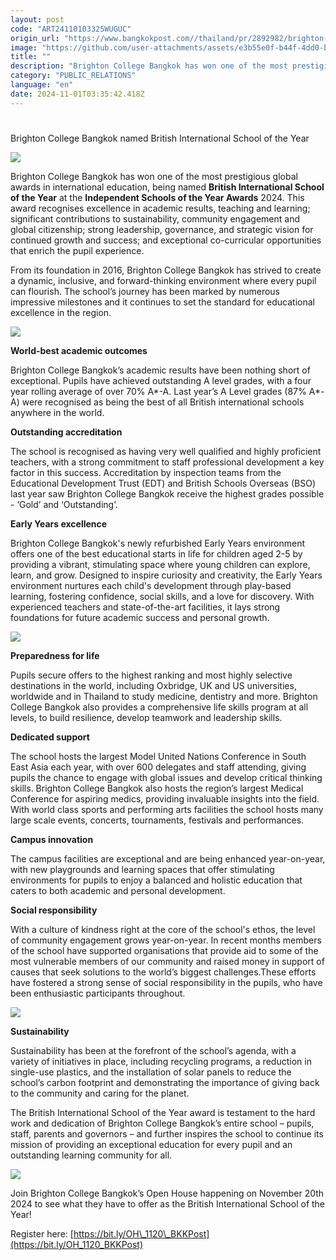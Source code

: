 ```yaml
---
layout: post
code: "ART24110103325WUGUC"
origin_url: "https://www.bangkokpost.com//thailand/pr/2892982/brighton-college-bangkok-named-british-international-school-of-the-year"
image: "https://github.com/user-attachments/assets/e3b55e0f-b44f-4dd0-bd46-dce108ba21cc"
title: ""
description: "Brighton College Bangkok has won one of the most prestigious global awards in international education, being named  British International School   of the Year  at the  Independent Schools of the Year Awards  2024. This award recognises excellence in academic results, teaching and learning; significant contributions to sustainability, community engagement and global citizenship; strong leadership, governance, and strategic vision for continued growth and success; and exceptional co-curricular opportunities that enrich the pupil experience."
category: "PUBLIC_RELATIONS"
language: "en"
date: 2024-11-01T03:35:42.418Z
---
```


# 

Brighton College Bangkok named British International School of the Year

![](https://github.com/user-attachments/assets/e0652791-1bf3-4958-9aa2-0592c4d84cb5)

Brighton College Bangkok has won one of the most prestigious global awards in international education, being named **British International School** **of the Year** at the **Independent Schools of the Year Awards** 2024\. This award recognises excellence in academic results, teaching and learning; significant contributions to sustainability, community engagement and global citizenship; strong leadership, governance, and strategic vision for continued growth and success; and exceptional co-curricular opportunities that enrich the pupil experience.

From its foundation in 2016, Brighton College Bangkok has strived to create a dynamic, inclusive, and forward-thinking environment where every pupil can flourish. The school’s journey has been marked by numerous impressive milestones and it continues to set the standard for educational excellence in the region. 

![](https://github.com/user-attachments/assets/611d974e-c43f-428b-8dcc-e3cda68d5407)

**World-best academic outcomes**

Brighton College Bangkok’s academic results have been nothing short of exceptional. Pupils have achieved outstanding A level grades, with a four year rolling average of over 70% A\*-A. Last year’s A Level grades (87% A\*-A) were recognised as being the best of all British international schools anywhere in the world.

**Outstanding accreditation**

The school is recognised as having very well qualified and highly proficient teachers, with a strong commitment to staff professional development a key factor in this success. Accreditation by inspection teams from the Educational Development Trust (EDT) and British Schools Overseas (BSO) last year saw Brighton College Bangkok receive the highest grades possible - ‘Gold’ and ‘Outstanding’. 

**Early Years excellence**

Brighton College Bangkok's newly refurbished Early Years environment offers one of the best educational starts in life for children aged 2-5 by providing a vibrant, stimulating space where young children can explore, learn, and grow. Designed to inspire curiosity and creativity, the Early Years environment nurtures each child's development through play-based learning, fostering confidence, social skills, and a love for discovery. With experienced teachers and state-of-the-art facilities, it lays strong foundations for future academic success and personal growth.

![](https://static.bangkokpost.com/media/content/20241030/5326677.jpg)

**Preparedness for life** 

Pupils secure offers to the highest ranking and most highly selective destinations in the world, including Oxbridge, UK and US universities, worldwide and in Thailand to study medicine, dentistry and more. Brighton College Bangkok also provides a comprehensive life skills program at all levels, to build resilience, develop teamwork and leadership skills. 

**Dedicated support**

The school hosts the largest Model United Nations Conference in South East Asia each year, with over 600 delegates and staff attending, giving pupils the chance to engage with global issues and develop critical thinking skills. Brighton College Bangkok also hosts the region’s largest Medical Conference for aspiring medics, providing invaluable insights into the field. With world class sports and performing arts facilities the school hosts many large scale events, concerts, tournaments, festivals and performances. 

**Campus innovation**

The campus facilities are exceptional and are being enhanced year-on-year, with new playgrounds and learning spaces that offer stimulating environments for pupils to enjoy a balanced and holistic education that caters to both academic and personal development.

**Social responsibility**

With a culture of kindness right at the core of the school's ethos, the level of community engagement grows year-on-year. In recent months members of the school have supported organisations that provide aid to some of the most vulnerable members of our community and raised money in support of causes that seek solutions to the world’s biggest challenges.These efforts have fostered a strong sense of social responsibility in the pupils, who have been enthusiastic participants throughout. 

![](https://static.bangkokpost.com/media/content/20241030/5326682.jpg)

**Sustainability** 

Sustainability has been at the forefront of the school’s agenda, with a variety of initiatives in place, including recycling programs, a reduction in single-use plastics, and the installation of solar panels to reduce the school’s carbon footprint and demonstrating the importance of giving back to the community and caring for the planet.

The British International School of the Year award is testament to the hard work and dedication of Brighton College Bangkok’s entire school – pupils, staff, parents and governors – and further inspires the school to continue its mission of providing an exceptional education for every pupil and an outstanding learning community for all.  

![](https://github.com/user-attachments/assets/d5475c3d-0c0b-4eaa-8ce6-88e080850556)

Join Brighton College Bangkok’s Open House happening on November 20th 2024 to see what they have to offer as the British International School of the Year!

Register here: [https://bit.ly/OH\_1120\_BKKPost](https://bit.ly/OH_1120_BKKPost)